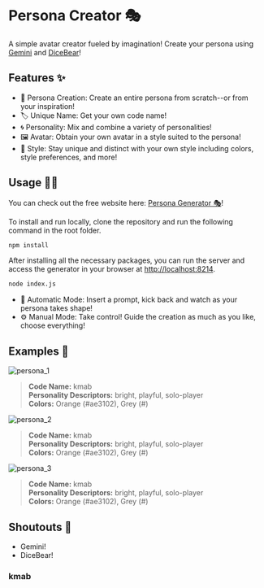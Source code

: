 # Persona Creator 🎭

A simple avatar creator fueled by imagination! Create your persona using [Gemini](https://gemini.google.com) and [DiceBear](https://dicebear.com/)!

## Features ✨

- 🧑 Persona Creation: Create an entire persona from scratch--or from your inspiration!
- 🏷️ Unique Name: Get your own code name!
- 🌀 Personality: Mix and combine a variety of personalities!
- 🖼️ Avatar: Obtain your own avatar in a style suited to the persona!
- 🎨 Style: Stay unique and distinct with your own style including colors, style preferences, and more!

## Usage 📑📖

You can check out the free website here: [Persona Generator 🎭](https://kmab5.github.io/)!

To install and run locally, clone the repository and run the following command in the root folder.

``` bash
npm install
```

After installing all the necessary packages, you can run the server and access the generator in your browser at <http://localhost:8214>.

``` bash
node index.js
```

- 🤖 Automatic Mode: Insert a prompt, kick back and watch as your persona takes shape!
- ⚙️ Manual Mode: Take control! Guide the creation as much as you like, choose everything!

## Examples 🧪

![persona_1]()

> **Code Name:** kmab  
> **Personality Descriptors:** bright, playful, solo-player  
> **Colors:** Orange (#ae3102), Grey (#)

![persona_2]()

> **Code Name:** kmab  
> **Personality Descriptors:** bright, playful, solo-player  
> **Colors:** Orange (#ae3102), Grey (#)

![persona_3]()

> **Code Name:** kmab  
> **Personality Descriptors:** bright, playful, solo-player  
> **Colors:** Orange (#ae3102), Grey (#)

## Shoutouts 📢

- Gemini!
- DiceBear!

### kmab
